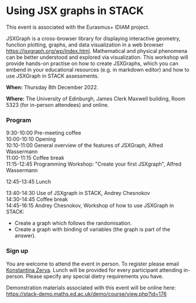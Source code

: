 # Using JSX graphs in STACK

This event is associated with the Eurasmus+ IDIAM project.

JSXGraph is a cross-browser library for displaying interactive geometry, function plotting, graphs, and data visualization in a web browser <https://jsxgraph.org/wp/index.html>. Mathematical and physical phenomena can be better understood and explored via visualization. This workshop will provide hands-on practise on how to create JSXGraphs, which you can embend in your educational resources (e.g. in markdown editor) and how to use JSXGraph in STACK assessments. 

**When:** Thursday 8th December 2022.

**Where:** The University of Edinburgh, James Clerk Maxwell building, Room 5323 (for in-person attendees) and online.

### Program 

9:30-10:00 Pre-meeting coffee<br/>
10:00-10:10 Opening<br/>
10:10-11:00 General overview of the features of JSXGraph, Alfred Wassermann<br/>
11:00-11:15 Coffee break<br/>
11:15-12:45 Programming Workshop: "Create your first JSXgraph", Alfred Wassermann<br/>
           
12:45-13:45 Lunch

13:40-14:30 Use of JSXgraph in STACK, Andrey Chesnokov<br/>
14:30-14:45 Coffee break<br/>
14:45-16:15 Andrey Chesnokov, Workshop of how to use JSXGraph in STACK:<br/>
- Create a graph which follows the randomisation.<br/>
- Create a graph with binding of variables (the graph is part of the answer).

### Sign up

You are welcome to attend the event in person.  To register please email <a href="mailto:K.Zerva@ed.ac.uk">Konstantina Zerva</a>.  Lunch will be provided for every participant attending in-person.  Please specify any special dietry requirements you have.

Demonstration materials associated with this event will be online here:  <https://stack-demo.maths.ed.ac.uk/demo/course/view.php?id=176>